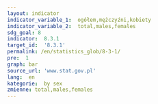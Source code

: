 ```yaml
---
layout: indicator
indicator_variable_1:  ogółem,mężczyźni,kobiety
indicator_variable_2:  total,males,females
sdg_goal: 8
indicator:  8.3.1
target_id:  '8.3.1'
permalink: /en/statistics_glob/8-3-1/
pre:  1
graph: bar
source_url: 'www.stat.gov.pl'
lang:  en
kategorie:  by sex
zmienne: total,males,females
---
```

